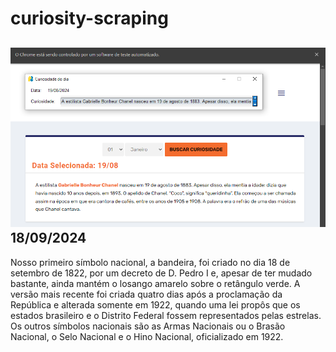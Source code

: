 # curiosity-scraping
![Budget](./execucao.png)
18/09/2024
-
Nosso primeiro símbolo nacional, a bandeira, foi criado no dia 18 de setembro de 1822, por um decreto de D. Pedro I e, apesar de ter mudado bastante, ainda mantém o losango amarelo sobre o retângulo verde. A versão mais recente foi criada quatro dias após a proclamação da República e alterada somente em 1922, quando uma lei propôs que os estados brasileiro e o Distrito Federal fossem representados pelas estrelas. Os outros símbolos nacionais são as Armas Nacionais ou o Brasão Nacional, o Selo Nacional e o Hino Nacional, oficializado em 1922.
